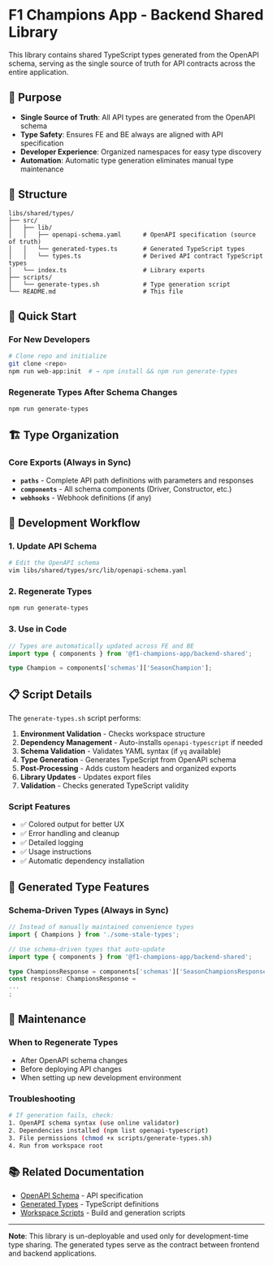 # F1 Champions App - Backend Shared Library

This library contains shared TypeScript types generated from the OpenAPI schema, serving as the single source of truth
for API contracts across the entire application.

## 🎯 Purpose

- **Single Source of Truth**: All API types are generated from the OpenAPI schema
- **Type Safety**: Ensures FE and BE always are aligned with API specification
- **Developer Experience**: Organized namespaces for easy type discovery
- **Automation**: Automatic type generation eliminates manual type maintenance

## 📁 Structure

```
libs/shared/types/
├── src/
│   ├── lib/
│   │   ├── openapi-schema.yaml      # OpenAPI specification (source of truth)
│   │   └── generated-types.ts       # Generated TypeScript types
│   │   └── types.ts                 # Derived API contract TypeScript types
│   └── index.ts                     # Library exports
├── scripts/
│   └── generate-types.sh            # Type generation script
└── README.md                        # This file
```

## 🚀 Quick Start

### For New Developers

```bash
# Clone repo and initialize
git clone <repo>
npm run web-app:init  # → npm install && npm run generate-types
```

### Regenerate Types After Schema Changes

```bash
npm run generate-types
```

## 🏗️ Type Organization

### Core Exports (Always in Sync)

- **`paths`** - Complete API path definitions with parameters and responses
- **`components`** - All schema components (Driver, Constructor, etc.)
- **`webhooks`** - Webhook definitions (if any)

## 🔧 Development Workflow

### 1. Update API Schema

```bash
# Edit the OpenAPI schema
vim libs/shared/types/src/lib/openapi-schema.yaml
```

### 2. Regenerate Types

```bash
npm run generate-types
```

### 3. Use in Code

```typescript
// Types are automatically updated across FE and BE
import type { components } from '@f1-champions-app/backend-shared';

type Champion = components['schemas']['SeasonChampion'];
```

## 📋 Script Details

The `generate-types.sh` script performs:

1. **Environment Validation** - Checks workspace structure
2. **Dependency Management** - Auto-installs `openapi-typescript` if needed
3. **Schema Validation** - Validates YAML syntax (if `yq` available)
4. **Type Generation** - Generates TypeScript from OpenAPI schema
5. **Post-Processing** - Adds custom headers and organized exports
6. **Library Updates** - Updates export files
7. **Validation** - Checks generated TypeScript validity

### Script Features

- ✅ Colored output for better UX
- ✅ Error handling and cleanup
- ✅ Detailed logging
- ✅ Usage instructions
- ✅ Automatic dependency installation

## 🎨 Generated Type Features

### Schema-Driven Types (Always in Sync)

```typescript
// Instead of manually maintained convenience types
import { Champions } from './some-stale-types';

// Use schema-driven types that auto-update
import type { components } from '@f1-champions-app/backend-shared';

type ChampionsResponse = components['schemas']['SeasonChampionsResponse'];
const response: ChampionsResponse =
...
;
```

## 🔄 Maintenance

### When to Regenerate Types

- After OpenAPI schema changes
- Before deploying API changes
- When setting up new development environment

### Troubleshooting

```bash
# If generation fails, check:
1. OpenAPI schema syntax (use online validator)
2. Dependencies installed (npm list openapi-typescript)
3. File permissions (chmod +x scripts/generate-types.sh)
4. Run from workspace root
```

## 📚 Related Documentation

- [OpenAPI Schema](./src/lib/openapi-schema.yaml) - API specification
- [Generated Types](./src/lib/generated-types.ts) - TypeScript definitions
- [Workspace Scripts](../../scripts/) - Build and generation scripts

---

**Note**: This library is un-deployable and used only for development-time type sharing. The generated types serve as
the contract between frontend and backend applications.
